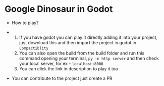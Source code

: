 # Google Dinosaur in Godot
 
- How to play?
- 1) If you have godot you can play it directly adding it into your project, just download this and then import the project in godot in `Compactiblity`
  2) You can also open the build from the build folder and run this command opening your terminal,  `py -n http server` and then check your local server, for ex - `localhost:8000`
  3) You can click the link in description to play it too

- You can contribute to the project just create a PR 
